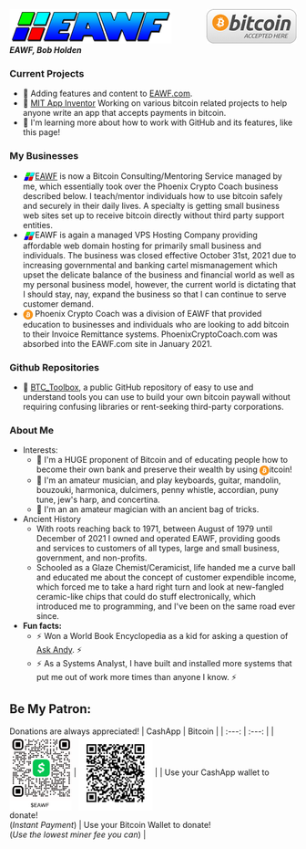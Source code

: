 [![bg][banner]][website] <img src="https://raw.githubusercontent.com/EAWF/EAWF/master/images/BitcoinHere.png" valign=middle align=right /><br/>***EAWF, Bob Holden***
### Current Projects
* :construction: Adding features and content to [EAWF.com][website].
* :construction: [MIT App Inventor][AI2] Working on various bitcoin related projects to help anyone write an app that accepts payments in bitcoin.
* :seedling: I'm learning more about how to work with GitHub and its features, like this page!
### My Businesses
* <img src="https://github.com/EAWF/EAWF/blob/master/images/logo.png" valign=middle height=17>[EAWF][website] is now a Bitcoin Consulting/Mentoring Service managed by me, which essentially took over the Phoenix Crypto Coach business described below. I teach/mentor individuals how to use bitcoin safely and securely in their daily lives. A specialty is getting small business web sites set up to receive bitcoin directly without third party support entities.
* <img src="https://github.com/EAWF/EAWF/blob/master/images/logo.png" valign=middle height=17>EAWF is again a managed VPS Hosting Company providing affordable web domain hosting for primarily small business and individuals. The business was closed effective October 31st, 2021 due to increasing governmental and banking cartel mismanagement which upset the delicate balance of the business and financial world as well as my personal business model, however, the current world is dictating that I should stay, nay, expand the business so that I can continue to serve customer demand.
* <img src="https://github.com/EAWF/EAWF/blob/master/images/btc.svg" valign=middle height=17> Phoenix Crypto Coach was a division of EAWF that provided education to businesses and individuals who are looking to add bitcoin to their Invoice Remittance systems. PhoenixCryptoCoach.com was absorbed into the EAWF.com site in January 2021.
### Github Repositories
* :construction: [BTC_Toolbox][Toolbox], a public GitHub repository of easy to use and understand tools you can use to build your own bitcoin paywall without requiring confusing libraries or rent-seeking third-party corporations.
### About Me
* Interests:
  - :bank: I'm a HUGE proponent of Bitcoin and of educating people how to become their own bank and preserve their wealth by using <img src="https://github.com/EAWF/EAWF/blob/master/images/btc.svg" valign=middle height=17>itcoin!
  - :musical_note: I'm an amateur musician, and play keyboards, guitar, mandolin, bouzouki, harmonica, dulcimers, penny whistle, accordian, puny tune, jew's harp, and concertina.
  - :tophat: I'm an an amateur magician with an ancient bag of tricks.
* Ancient History
  - With roots reaching back to 1971, between August of 1979 until December of 2021 I owned and operated EAWF, providing goods and services to customers of all types, large and small business, government, and non-profits.
  - Schooled as a Glaze Chemist/Ceramicist, life handed me a curve ball and educated me about the concept of customer expendible income, which forced me to take a hard right turn and look at new-fangled ceramic-like chips that could do stuff electronically, which introduced me to programming, and I've been on the same road ever since.
 * **Fun facts:** 
   - :zap: Won a World Book Encyclopedia as a kid for asking a question of [Ask Andy]. :zap:
   - :zap: As a Systems Analyst, I have built and installed more systems that put me out of work more times than anyone I know. :zap:
## Be My Patron:
Donations are always appreciated!
| CashApp | Bitcoin |
| :---: | :---: |
| <img src="https://github.com/EAWF/EAWF/blob/master/images/CashApp.png" valign=middle height=130> | <img src="https://github.com/EAWF/EAWF/blob/master/images/BTCTipJar.png" valign=middle height=130> |
| Use your CashApp wallet to donate!<br/>(*Instant Payment*) | Use your Bitcoin Wallet to donate!<br/>(*Use the lowest miner fee you can*) |

[banner]: https://github.com/EAWF/EAWF/blob/master/images/EAWF.png
[website]: http://eawf.com
[AI2]: https://appinventor.mit.edu
[Toolbox]: https://github.com/EAWF/BTC-Toolbox
[Ask Andy]: http://www.youaskandy.com/questions-answers/article-series-1960/15510-how-many-red-blood-corpuscles-do-we-have
